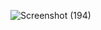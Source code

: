![Screenshot (194)](https://user-images.githubusercontent.com/58225962/225705987-b35b327d-0a33-41cd-95ed-56eee1c31ebb.png)
